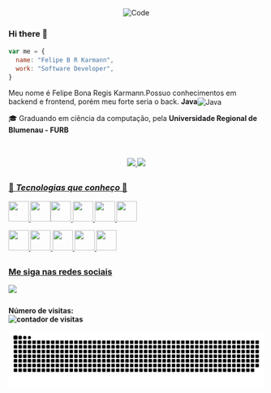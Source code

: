 
<div align="center">
  <img width="60px" alt="Code" src="https://user-images.githubusercontent.com/50843660/184546746-fa0fc823-784a-4f86-9dc8-d87576b1b7e3.png" />
</div>

### Hi there 👋


```javascript
var me = {
  name: "Felipe B R Karmann",
  work: "Software Developer",
}
```

<div>
<p align="left">Meu nome é Felipe Bona Regis Karmann.Possuo conhecimentos em backend e frontend, porém meu forte seria o back. <strong>Java</strong><img align="center" alt="Java" height="25" width="35" src="https://icongr.am/devicon/java-plain.svg?size=128&color=dd58c1"/></a><br>
<p align="left">🎓 Graduando em ciência da computação, pela <strong>Universidade Regional de Blumenau - FURB<strong>
</div>

##
<br>
<div align="center">
  <a href = "https://github.com/FelipeBona">
  <img height="180em" src="https://github-readme-stats.vercel.app/api?username=FelipeBona&show_icons=true&theme=jolly&include_all_commits=true&count_private=true"/>
  <img height="180em" src="https://github-readme-stats.vercel.app/api/top-langs/?username=FelipeBona&layout=compact&langs_count=7&theme=jolly&count_private=true"/>
</div>

  ##
  
### 💠 **_Tecnologias que conheço_** 💠
<div align="left">
<img height="40" width="40" width="48%" src="https://cdn.jsdelivr.net/gh/devicons/devicon/icons/angularjs/angularjs-original.svg" /> <img height="40" width="40" width="48%" src="https://cdn.jsdelivr.net/gh/devicons/devicon/icons/html5/html5-original.svg" /><img height="40" width="40" width="48%" src="https://cdn.jsdelivr.net/gh/devicons/devicon/icons/css3/css3-original.svg" /> <img height="40" width="40" width="48%" src="https://cdn.jsdelivr.net/gh/devicons/devicon/icons/bootstrap/bootstrap-plain.svg"/> <img height="40" width="40" width="48%" src="https://cdn.jsdelivr.net/gh/devicons/devicon/icons/typescript/typescript-original.svg" />
<img height="40" width="40" width="48%" src="https://cdn.jsdelivr.net/gh/devicons/devicon@latest/icons/javascript/javascript-original.svg" />
          
          

<img height="40" width="40" width="48%" src="https://cdn.jsdelivr.net/gh/devicons/devicon/icons/mysql/mysql-original.svg" /> <img height="40" width="40" width="48%" src="https://cdn.jsdelivr.net/gh/devicons/devicon/icons/postgresql/postgresql-original.svg" />  <img height="40" width="40" width="48%" src="https://cdn.jsdelivr.net/gh/devicons/devicon/icons/java/java-original.svg" /> <img height="40" width="40" width="48%" src="https://cdn.jsdelivr.net/gh/devicons/devicon/icons/spring/spring-original.svg" />
<img height="40" width="40" width="48%" src="https://cdn.jsdelivr.net/gh/devicons/devicon@latest/icons/git/git-original.svg" />
</div>
  
##

### Me siga nas redes sociais
  
<div>
<a href="https://www.linkedin.com/in/felipe-bona-regis-karmann-174943213/" target="_blank"><img src="https://img.shields.io/badge/-LinkedIn-%230077B5?style=for-the-badge&logo=linkedin&logoColor=white" target="_blank"></a>
  
###

<p align="left">
  <strong>Número de visitas: </strong><br> <img src="https://profile-counter.glitch.me/FelipeBona/count.svg" alt="contador de visitas">
</p>
  
    
</div>
  
  <!-- Inicio do jogo da cobrinha -->
<picture>
  <source
    media="(prefers-color-scheme: light)"
    srcset="https://raw.githubusercontent.com/platane/snk/output/github-contribution-grid-snake-dark.svg"
  />
  <source
    media="(prefers-color-scheme: dark)"
    srcset="https://raw.githubusercontent.com/platane/snk/output/github-contribution-grid-snake.svg"
  />
  <img
    alt="github contribution grid snake animation"
    src="https://raw.githubusercontent.com/platane/snk/output/github-contribution-grid-snake.svg"
  />
</picture>



